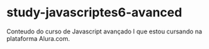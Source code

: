 # study-javascriptes6-avanced
Conteudo do curso de Javascript avançado I que estou cursando na plataforma Alura.com.
